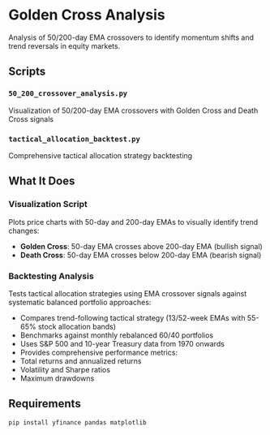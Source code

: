 # Golden Cross Analysis

Analysis of 50/200-day EMA crossovers to identify momentum shifts and trend reversals in equity markets.

## Scripts

### `50_200_crossover_analysis.py`
Visualization of 50/200-day EMA crossovers with Golden Cross and Death Cross signals

### `tactical_allocation_backtest.py`
Comprehensive tactical allocation strategy backtesting

## What It Does

### Visualization Script
Plots price charts with 50-day and 200-day EMAs to visually identify trend changes:
- **Golden Cross**: 50-day EMA crosses above 200-day EMA (bullish signal)
- **Death Cross**: 50-day EMA crosses below 200-day EMA (bearish signal)

### Backtesting Analysis
Tests tactical allocation strategies using EMA crossover signals against systematic balanced portfolio approaches:
- Compares trend-following tactical strategy (13/52-week EMAs with 55-65% stock allocation bands)
- Benchmarks against monthly rebalanced 60/40 portfolios
- Uses S&P 500 and 10-year Treasury data from 1970 onwards
- Provides comprehensive performance metrics:
 - Total returns and annualized returns
 - Volatility and Sharpe ratios
 - Maximum drawdowns

## Requirements

```bash
pip install yfinance pandas matplotlib
